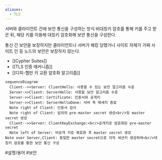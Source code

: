 ```yaml
---
aliases:
  - TLS
---
```

서버와 클라이언트 간에 보안 통신을 구성하는 방식
비대칭키 암호를 통해 키를 주고 받은 뒤, 해당 키를 이용해 대칭키 암호화해 보안 통신을 구성한다.

통신 간 보안을 보장하지만 클라이언트나 서버가 해킹 당했거나 사이트 자체가 가짜 사이트 인 등 노드의 보안은 보장하지 않는다.

- [[Cypher Suites]]
- [[TLS 인증 매커니즘]]
- [[디피-헬만 키 교환 암호화 알고리즘]]
```mermaid
sequenceDiagram
  Client-->>Server: ClientHello: 사용할 수 있는 보안 알고리즘 수준
  Server->>Client: ServerHello: 사용할 보안 알고리즘 수준
  Server->>Client: Certificate: 인증서와 공개키
  Server->>Client: ServerHelloDone: 서버 측 메세지 종료
  Note right of Client: 인증서 검사
  Note right of Client: 임의의 pre-master secret 생성<br/>및 master secret 생성
  Client-->>Server: ClientKeyExchange:<br/>공개키로 암호화된 pre-master secret
  Note left of Server: 비공개 키로 복호화 후 master secret 생성
Note over Server,Client: 동일한 master secret으로 각자 세션키 생성하여<br/>대칭키 암호를 통한 보안 통신 구성
```

#설명/용어 #보안
